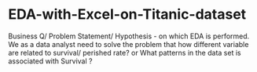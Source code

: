 # EDA-with-Excel-on-Titanic-dataset
Business Q/ Problem Statement/ Hypothesis - on which EDA is performed.
We as a data analyst need to solve the  problem that how different variable are related to survival/ perished rate?
or 
What patterns in the data set is associated with Survival ?

